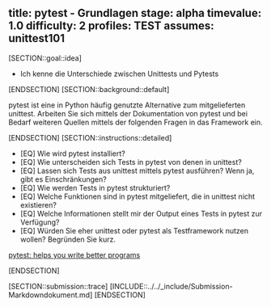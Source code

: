 title: pytest - Grundlagen
stage: alpha
timevalue: 1.0
difficulty: 2
profiles: TEST
assumes: unittest101
---
[SECTION::goal::idea]

- Ich kenne die Unterschiede zwischen Unittests und Pytests

[ENDSECTION]
[SECTION::background::default]

pytest ist eine in Python häufig genutzte Alternative zum mitgelieferten unittest.
Arbeiten Sie sich mittels der Dokumentation von pytest und bei Bedarf weiteren Quellen mittels
der folgenden Fragen in das Framework ein.

[ENDSECTION]
[SECTION::instructions::detailed]

- [EQ] Wie wird pytest installiert?
- [EQ] Wie unterscheiden sich Tests in pytest von denen in unittest?
- [EQ] Lassen sich Tests aus unittest mittels pytest ausführen? Wenn ja, gibt es Einschränkungen?
- [EQ] Wie werden Tests in pytest strukturiert?
- [EQ] Welche Funktionen sind in pytest mitgeliefert, die in unittest nicht existieren?
- [EQ] Welche Informationen stellt mir der Output eines Tests in pytest zur Verfügung?
- [EQ] Würden Sie eher unittest oder pytest als Testframework nutzen wollen? Begründen Sie kurz.

[pytest: helps you write better programs](https://docs.pytest.org/en/stable/)

[ENDSECTION]

[SECTION::submission::trace]
[INCLUDE::../../_include/Submission-Markdowndokument.md]
[ENDSECTION]
